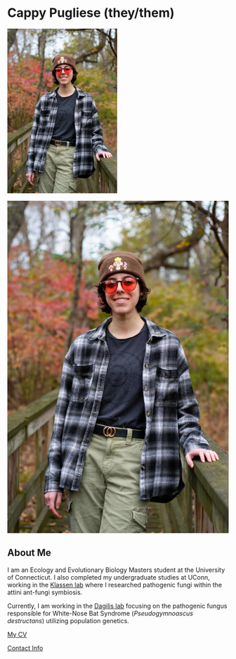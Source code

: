 # Cappy Pugliese (they/them)

<img src="https://github.com/cap1324/cappy-pugliese.github.io/blob/read-me-branch/Cappy_4.JPG" width="250">

![Photo of Cappy Pugliese](./assets/images/Cappy-profile-photo.jpg)

## About Me
I am an Ecology and Evolutionary Biology Masters student at the University of Connecticut. I also completed my undergraduate studies at UConn, working in the [Klassen lab](https://www.jonathanklassenlab.com/) where I researched pathogenic fungi within the attini ant-fungi symbiosis.

Currently, I am working in the [Dagilis lab](https://adagilis.github.io/) focusing on the pathogenic fungus responsible for White-Nose Bat Syndrome (_Pseudogymnoascus destructans_) utilizing population genetics.


[My CV](PDFs/cv.pdf)

[Contact Info](./contact.md)
